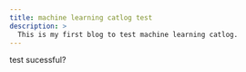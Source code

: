 ```yaml
---
title: machine learning catlog test
description: >
  This is my first blog to test machine learning catlog.
---
```

test sucessful?